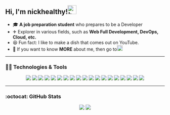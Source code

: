 ## Hi, I'm nickhealthy!<img src="https://user-images.githubusercontent.com/66216102/109516075-231df080-7aeb-11eb-99a5-ed99e75b37d5.gif" alt="hello" width="28"/>

- 🎓 **A job preparation student** who prepares to be a Developer
- ✈ Explorer in various fields, such as **Web Full Development, DevOps, Cloud, etc.**
- 😆 Fun fact: I like to make a dish that comes out on YouTube.
- 👀 If you want to know **MORE** about me, then go to ​​<a href="http://nickhealthy.github.io/"  target="_blank"><img src="https://cdn.jsdelivr.net/npm/simple-icons@4.3.0/icons/gatsby.svg" alt="Gatsby Blog" width="18"/> </a>

---

### 👩‍💻 Technologies & Tools

<p align="center">
<img src="https://img.shields.io/badge/python%20-%233776AB.svg?&style=for-the-badge&logo=python&logoColor=white"/>
    <img src="https://img.shields.io/badge/Django-%23092E20.svg?&style=for-the-badge&logo=Django&logoColor=white"/>
    <img src="https://img.shields.io/badge/html5%20-%23E34F26.svg?&style=for-the-badge&logo=HTML5&logoColor=white"/>
    <img src="https://img.shields.io/badge/css3%20-%231572B6.svg?&style=for-the-badge&logo=css3&logoColor=white"/>
    <img src="https://img.shields.io/badge/javascript%20-%23F7DF1E.svg?&style=for-the-badge&logo=javascript&logoColor=black"/>
    <img src="https://img.shields.io/badge/react%20-%2320232a.svg?&style=for-the-badge&logo=react&logoColor=%2361DAFB"/>
    <img src="https://img.shields.io/badge/Linux%20-%23FCC624.svg?&style=for-the-badge&logo=Linux&logoColor=black"/>
    <img src="https://img.shields.io/badge/Vagrant%20-%231563FF.svg?&style=for-the-badge&logo=Vagrant&logoColor=white"/>
    <img src="https://img.shields.io/badge/Ansible%20-%23EE0000.svg?&style=for-the-badge&logo=Ansible&logoColor=white"/>
    <img src="https://img.shields.io/badge/Jenkins-%23D24939.svg?&style=for-the-badge&logo=Jenkins&logoColor=white"/>
    <img src="https://img.shields.io/badge/docker%20-%232496ED.svg?&style=for-the-badge&logo=docker&logoColor=white"/>
    <img src="https://img.shields.io/badge/Kubernetes-%23326CE5.svg?&style=for-the-badge&logo=Kubernetes&logoColor=white"/>
    <img src="https://img.shields.io/badge/Amazon_AWS-%23232F3E.svg?&style=for-the-badge&logo=amazonaws&logoColor=white" />
    <img src="https://img.shields.io/badge/pandas%20-%23150458.svg?&style=for-the-badge&logo=pandas&logoColor=white" />
    <img src="https://img.shields.io/badge/numpy%20-%23013243.svg?&style=for-the-badge&logo=numpy&logoColor=white" />
    <img src="https://img.shields.io/badge/Jupyter%20-%23F37626.svg?&style=for-the-badge&logo=Jupyter&logoColor=white" />
    <img src="https://img.shields.io/badge/markdown-%23000000.svg?&style=for-the-badge&logo=markdown&logoColor=white"/>
    <img src="https://img.shields.io/badge/git%20-%23F05033.svg?&style=for-the-badge&logo=git&logoColor=white"/>
    <img src="https://img.shields.io/badge/github%20-%23121011.svg?&style=for-the-badge&logo=github&logoColor=white"/>
</p>

---

### :octocat: GitHub Stats

<p align = "center">
  <img src = "https://github-readme-stats.vercel.app/api?username=nickhealthy&show_icons=true&theme=highcontrast&count_private=true&line_height=27">
  <img src = "https://github-readme-stats.vercel.app/api/top-langs/?username=nickhealthy&hide=css,java,html,asp&theme=highcontrast&langs_count=4">
</p>
